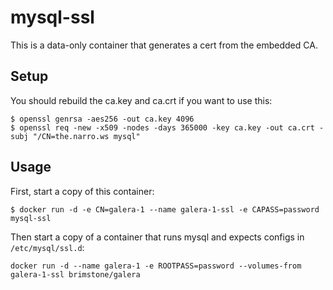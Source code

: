 mysql-ssl
=========

This is a data-only container that generates a cert from the embedded CA.

Setup
-----
You should rebuild the ca.key and ca.crt if you want to use this:

```
$ openssl genrsa -aes256 -out ca.key 4096
$ openssl req -new -x509 -nodes -days 365000 -key ca.key -out ca.crt -subj "/CN=the.narro.ws mysql"
```

Usage
-----
First, start a copy of this container:
```
$ docker run -d -e CN=galera-1 --name galera-1-ssl -e CAPASS=password mysql-ssl
```

Then start a copy of a container that runs mysql and expects configs in `/etc/mysql/ssl.d`:
```
docker run -d --name galera-1 -e ROOTPASS=password --volumes-from galera-1-ssl brimstone/galera
```
